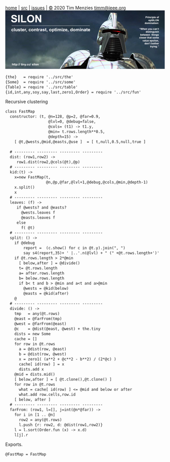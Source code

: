 <a name=top>&nbsp;<p></a>       
[home](http://tiny.cc/silon#top) |
[src](https://github.com/timm/silon/raw/master/src) | 
[issues](http://tiny.cc/silon) |
<a href="https://github.com/timm/silon/raw/master/raw/master/LICENSE.md">&copy;</a> 2020 Tim Menzies <a href="mailto:timm@ieee.org">timm&commat;ieee.org</a>
<br> [<img width=900 src="https://github.com/timm/silon/raw/master/etc/img/banner.jpg">](http://tiny.cc/silon)<br>


    {the}   = require '../src/the'
    {Some}  = require '../src/some'
    {Table} = require '../src/table'
    {id,int,any,soy,say,last,zero1,Order} = require '../src/fun'

Recursive clustering

    class FastMap
      constructor: (t, @n=128, @p=2, @far=0.9,
                       @lvl=0, @debug=false,
                       @cols= (t1) -> t1.y,
                       @min= t.rows.length**0.5,
                       @depth=15) ->
        [ @t,@wests,@mid,@easts,@use ]  = [ t,null,0.5,null,true ]

      # --------- --------- --------- ---------
      dist: (row1,row2) -> 
         row1.dist(row2,@cols(@t),@p)
      # --------- --------- --------- ---------
      kid:(t) ->
        x=new FastMap(t,
                      @n,@p,@far,@lvl+1,@debug,@cols,@min,@depth-1)
        x.split()
        x
      # --------- --------- --------- ---------
      leaves: (f) ->
         if @wests? and @easts?
           @wests.leaves f
           @easts.leaves f
         else
           f( @t)
      # --------- --------- --------- ---------
      split: () ->
        if @debug
            report =  (c.show() for c in @t.y).join(", ")
            say s4(report,35)+ ' |..'.n(@lvl) + " (" +@t.rows.length+')'
        if @t.rows.length > 2*@min
          [ below,after ] = @divide()  
          t= @t.rows.length 
          a= after.rows.length
          b= below.rows.length
          if b< t and b > @min and a<t and a>@min
            @wests = @kid(below) 
            @easts = @kid(after) 
        @
      # --------- --------- --------- ---------
      divide: () ->
        tmp   = any(@t.rows)
        @east = @farFrom(tmp)
        @west = @farFrom(@east)
        @c    = @dist(@east, @west) + the.tiny
        dists = new Some
        cache = []
        for row in @t.rows
          a = @dist(row, @east)
          b = @dist(row, @west)
          x = zero1( (a**2 + @c**2 - b**2) / (2*@c) )
          cache[ id(row) ] = x 
          dists.add x
        @mid = dists.mid()
        [ below,after ] = [ @t.clone(),@t.clone() ]
        for row in @t.rows
          what = cache[ id(row) ] <= @mid and below or after
          what.add row.cells,row.id
        [ below, after ]
      # --------- --------- --------- ---------
      farFrom: (row1, l=[], j=int(@n*@far)) ->
        for i in [1 .. @n]
          row2 = any(@t.rows)
          l.push {r: row2, d: @dist(row1,row2)}
        l = l.sort(Order.fun (x) -> x.d)
        l[j].r

Exports.

    @FastMap = FastMap

